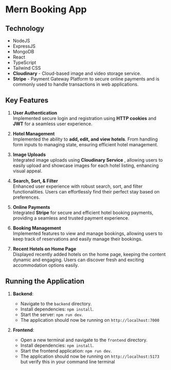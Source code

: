 # Mern Booking App

## Technology

- NodeJS
- ExpressJS
- MongoDB
- React
- TypeScript
- Tailwind CSS
- **Cloudinary** - Cloud-based image and video storage service.
- **Stripe** - Payment Gateway Platform to secure online payments and is commonly used to handle transactions in web applications.

## Key Features

1. **User Authentication**  
   Implemented secure login and registration using **HTTP cookies** and **JWT** for a seamless user experience.

2. **Hotel Management**  
   Implemented the ability to **add, edit, and view hotels**. From handling form inputs to managing state, ensuring efficient hotel management.

3. **Image Uploads**  
   Integrated image uploads using **Cloudinary Service** , allowing users to easily upload and showcase images for each hotel listing, enhancing visual appeal.

4. **Search, Sort, & Filter**  
   Enhanced user experience with robust search, sort, and filter functionalities. Users can effortlessly find their perfect stay based on preferences.

5. **Online Payments**  
   Integrated **Stripe** for secure and efficient hotel booking payments, providing a seamless and trusted payment experience.

6. **Booking Management**  
   Implemented features to view and manage bookings, allowing users to keep track of reservations and easily manage their bookings.

7. **Recent Hotels on Home Page**  
   Displayed recently added hotels on the home page, keeping the content dynamic and engaging. Users can discover fresh and exciting accommodation options easily.

## Running the Application

1. **Backend**:

   - Navigate to the `backend` directory.
   - Install dependencies: `npm install`.
   - Start the server: `npm run dev`.
   - The application should now be running on `http://localhost:7000`

2. **Frontend**:
   - Open a new terminal and navigate to the `frontend` directory.
   - Install dependencies: `npm install`.
   - Start the frontend application: `npm run dev`.
   - The application should now be running on `http://localhost:5173` but verify this in your command line terminal
